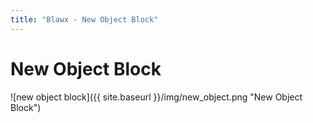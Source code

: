 ```yaml
---
title: "Blawx - New Object Block"
---
```

# New Object Block
![new object block]({{ site.baseurl }}/img/new_object.png "New Object Block")